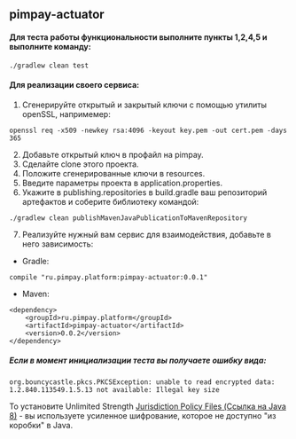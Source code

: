 ## pimpay-actuator

#### Для теста работы функциональности выполните пункты 1,2,4,5 и выполните команду:
```
./gradlew clean test
```

#### Для реализации своего сервиса:
1. Сгенерируйте открытый и закрытый ключи с помощью утилиты openSSL, напримемер:
```
openssl req -x509 -newkey rsa:4096 -keyout key.pem -out cert.pem -days 365
```
2. Добавьте открытый ключ в профайл на pimpay.
3. Сделайте clone этого проекта.
4. Положите сгенерированные ключи в resources.
5. Введите параметры проекта в application.properties.
6. Укажите в publishing.repositories в build.gradle ваш репозиторий артефактов и соберите библиотеку командой: 
```
./gradlew clean publishMavenJavaPublicationToMavenRepository
```
7. Реализуйте нужный вам сервис для взаимодействия, добавьте в него зависимость:

- Gradle:
```
compile "ru.pimpay.platform:pimpay-actuator:0.0.1"
```
  
- Maven:
```
<dependency>
    <groupId>ru.pimpay.platform</groupId>
    <artifactId>pimpay-actuator</artifactId>
    <version>0.0.2</version>
</dependency>
```


##### Если в момент инициализации теста вы получаете ошибку вида:
```
org.bouncycastle.pkcs.PKCSException: unable to read encrypted data: 1.2.840.113549.1.5.13 not available: Illegal key size
```
То установите Unlimited Strength [Jurisdiction Policy Files (Ссылка на Java 8)](http://www.oracle.com/technetwork/java/javase/downloads/jce8-download-2133166.html) - вы используете усиленное шифрование, которое не доступно "из коробки" в Java. 